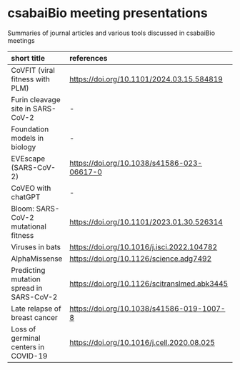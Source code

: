 # csabaiBio meeting presentations
Summaries of journal articles and various tools discussed in csabaiBio meetings


| short title                              | references                                   | presenter | slides                                                   | date       |
| :--------------------------------------- | :------------------------------------------- | :-------- | :------------------------------------------------------- | :--------- |
| CoVFIT (viral fitness with PLM)          | https://doi.org/10.1101/2024.03.15.584819    | Orsi      | [pdf](slides/CoVFit_Orsi_20240409.pdf)                   | 2024/04/09 |
| Furin cleavage site in SARS-CoV-2        | -                                            | Anna      | [pdf](slides/?)                                          | 2024/04/09 |
| Foundation models in biology             | -                                            | Csaba     | [pdf](slides/foundationModels_Csaba_20240312.pdf)        | 2024/03/12 |
| EVEscape (SARS-CoV-2)                    | https://doi.org/10.1038/s41586-023-06617-0   | Orsi      | [pdf](slides/EVEscape_Orsi_20231128.pdf)                 | 2023/11/28 |
| CoVEO with chatGPT                       | -                                            | Krisztián | [pdf](slides/VEOchatGPT_Krisztian_20231128.pdf)          | 2023/11/28 |
| Bloom: SARS-CoV-2 mutational fitness     | https://doi.org/10.1101/2023.01.30.526314    | Orsi      | [pdf](slides/bloomFitness_Orsi_20231114.pdf)             | 2023/11/14 |
| Viruses in bats                          | https://doi.org/10.1016/j.isci.2022.104782   | Krisztián | [pdf](slides/bat_Krisztian_20231114.pdf)                 | 2023/11/14 |
| AlphaMissense                            | https://doi.org/10.1126/science.adg7492      | Orsi      | [pdf](slides/alphaMissense_Orsi_20231017.pdf)            | 2023/10/17 |
| Predicting mutation spread in SARS-CoV-2 | https://doi.org/10.1126/scitranslmed.abk3445 | Orsi      | [pdf](slides/epiScore_Orsi_20220208.pdf)                 | 2022/02/08 |
| Late relapse of breast cancer            | https://doi.org/10.1038/s41586-019-1007-8    | Orsi      | [pdf](slides/BClateRelapse_Orsi_20200925.pdf)            | 2020/09/25 |
| Loss of germinal centers in COVID-19     | https://doi.org/10.1016/j.cell.2020.08.025   | Krisztián | [pdf](slides/covidGerminalcenter_Krisztian_20200907.pdf) | 2020/09/07 |
